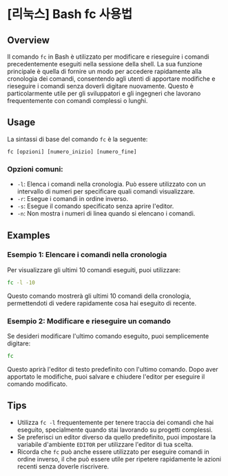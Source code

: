 # [리눅스] Bash fc 사용법

## Overview
Il comando `fc` in Bash è utilizzato per modificare e rieseguire i comandi precedentemente eseguiti nella sessione della shell. La sua funzione principale è quella di fornire un modo per accedere rapidamente alla cronologia dei comandi, consentendo agli utenti di apportare modifiche e rieseguire i comandi senza doverli digitare nuovamente. Questo è particolarmente utile per gli sviluppatori e gli ingegneri che lavorano frequentemente con comandi complessi o lunghi.

## Usage
La sintassi di base del comando `fc` è la seguente:

```
fc [opzioni] [numero_inizio] [numero_fine]
```

### Opzioni comuni:
- `-l`: Elenca i comandi nella cronologia. Può essere utilizzato con un intervallo di numeri per specificare quali comandi visualizzare.
- `-r`: Esegue i comandi in ordine inverso.
- `-s`: Esegue il comando specificato senza aprire l'editor.
- `-n`: Non mostra i numeri di linea quando si elencano i comandi.

## Examples
### Esempio 1: Elencare i comandi nella cronologia
Per visualizzare gli ultimi 10 comandi eseguiti, puoi utilizzare:

```bash
fc -l -10
```

Questo comando mostrerà gli ultimi 10 comandi della cronologia, permettendoti di vedere rapidamente cosa hai eseguito di recente.

### Esempio 2: Modificare e rieseguire un comando
Se desideri modificare l'ultimo comando eseguito, puoi semplicemente digitare:

```bash
fc
```

Questo aprirà l'editor di testo predefinito con l'ultimo comando. Dopo aver apportato le modifiche, puoi salvare e chiudere l'editor per eseguire il comando modificato.

## Tips
- Utilizza `fc -l` frequentemente per tenere traccia dei comandi che hai eseguito, specialmente quando stai lavorando su progetti complessi.
- Se preferisci un editor diverso da quello predefinito, puoi impostare la variabile d'ambiente `EDITOR` per utilizzare l'editor di tua scelta.
- Ricorda che `fc` può anche essere utilizzato per eseguire comandi in ordine inverso, il che può essere utile per ripetere rapidamente le azioni recenti senza doverle riscrivere.